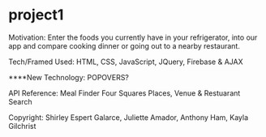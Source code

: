 # project1
Motivation: Enter the foods you currently have in your refrigerator, into our app and compare cooking dinner or going out to a nearby restaurant. 


Tech/Framed Used: 
HTML, CSS, JavaScript, JQuery, Firebase & AJAX

****New Technology: POPOVERS?

API Reference: 
Meal Finder 
Four Squares Places, Venue & Restuarant Search 

Copyright: 
Shirley Espert Galarce, Juliette Amador, Anthony Ham, Kayla Gilchrist

